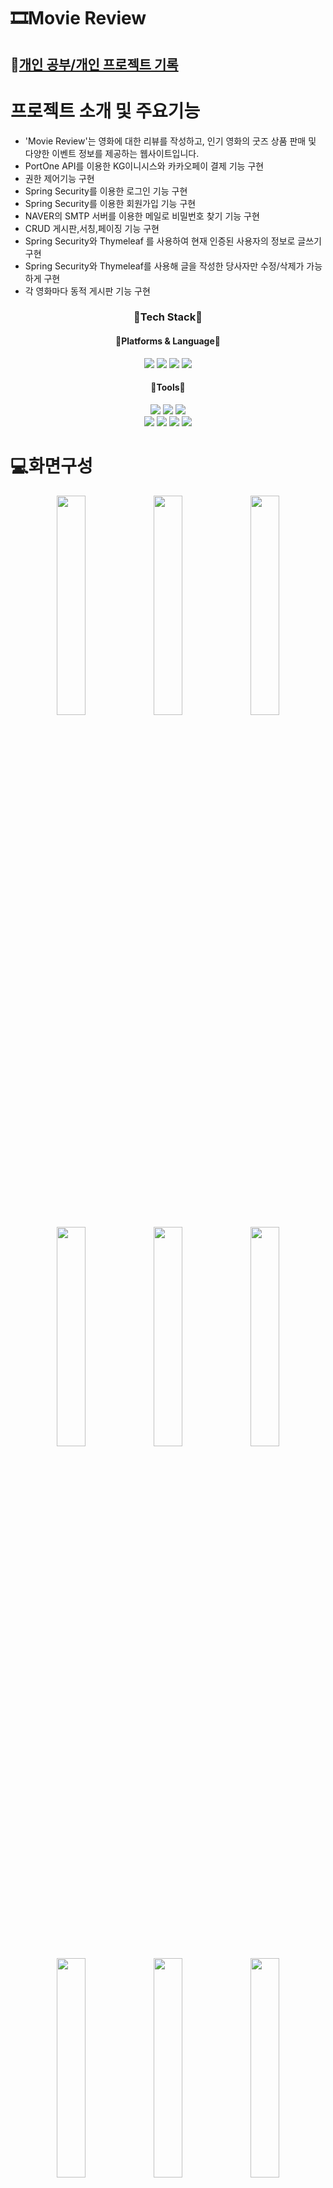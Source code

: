 <h1>🎞Movie Review</h1>
<h2>📗<a href="https://blog.naver.com/shin_418" style="03C75A">개인 공부/개인 프로젝트 기록 </a></h2>
<h1>프로젝트 소개 및 주요기능</h1>


- 'Movie Review'는 영화에 대한 리뷰를 작성하고, 인기 영화의 굿즈 상품 판매 및 다양한 이벤트 정보를 제공하는 웹사이트입니다.
- PortOne API를 이용한 KG이니시스와 카카오페이 결제 기능 구현
- 권한 제어기능 구현
- Spring Security를 이용한 로그인 기능 구현
- Spring Security를 이용한 회원가입 기능 구현
- NAVER의 SMTP 서버를 이용한 메일로 비밀번호 찾기 기능 구현
- CRUD 게시판,서칭,페이징 기능 구현
- Spring Security와 Thymeleaf 를 사용하여 현재 인증된 사용자의 정보로 글쓰기 구현
- Spring Security와 Thymeleaf를 사용해 글을 작성한 당사자만 수정/삭제가 가능하게 구현 
- 각 영화마다 동적 게시판 기능 구현







<div align="center">
  <h3>🎉Tech Stack🎉</h3>
  <h4>🌈Platforms & Language🌈</h4>
  <div>
    <img src="https://img.shields.io/badge/JAVA-FF7328?style=flat&logo=JAVA&logoColor=white"/>
    <img src="https://img.shields.io/badge/JavaScript-F7DF1E?style=flat&logo=JavaScript&logoColor=white"/>
    <img src="https://img.shields.io/badge/HTML5-E34F26?style=flat&logo=HTML5&logoColor=white"/>
    <img src="https://img.shields.io/badge/CSS3-1572B6?style=flat&logo=CSS3&logoColor=white"/>
  </div>
  <h4>🧰Tools🧰</h4>
  <div>
    <img src="https://img.shields.io/badge/spring-6DB33F?style=flat&logo=spring&logoColor=white"/>
    <img src="https://img.shields.io/badge/Spring Boot-6DB33F?style=flat&logo=Spring Boot&logoColor=white"/>
    <img src="https://img.shields.io/badge/Thymeleaf-005F0F?style=flat&logo=Thymeleaf&logoColor=white"/>
  </div>
  <div>
    <img src="https://img.shields.io/badge/Mybatis-0467DF?style=flat&logo=Mybatis&logoColor=white"/>
    <img src="https://img.shields.io/badge/Gradle-02303A?style=flat&logo=Gradle&logoColor=white"/>
    <img src="https://img.shields.io/badge/bootstrap-%238511FA.svg?style=for-the-badge&logo=bootstrap&logoColor=white"/>
    <img src="https://img.shields.io/badge/mysql-4479A1.svg?style=for-the-badge&logo=mysql&logoColor=white"/>
  </div>
</div>





<h1>💻화면구성</h1>
<div align="center">
<img width="30%" src="https://github.com/user-attachments/assets/adcd5582-f1b2-411b-87d4-458c289f1dea">
<img width="30%" src="https://github.com/user-attachments/assets/34dbfd10-9b8d-4479-9f47-b4e959b98142">
<img width="30%" src="https://github.com/user-attachments/assets/718c2f0e-7ff1-48cc-ac9c-99f5fa9a2a9b">
<img width="30%" src="https://github.com/user-attachments/assets/82f119e7-b597-449f-b07c-25df52b3ca3f">
<img width="30%" src="https://github.com/user-attachments/assets/ae9c3f4c-d8bf-4594-b310-b113eb237751">
<img width="30%" src="https://github.com/user-attachments/assets/4b85438e-d0a2-47c0-8d86-4bbe202a0974">
<img width="30%" src="https://github.com/user-attachments/assets/20dbb83b-6d43-48a3-a348-dd251675d68d">
<img width="30%" src="https://github.com/user-attachments/assets/8ce727b5-c563-4fc1-ab28-fbea3dd0230e">
<img width="30%" src="https://github.com/user-attachments/assets/fca3dd0b-b48b-4e10-8a0c-a91edd676f0e">
<img width="30%" src="https://github.com/user-attachments/assets/40f3ddfd-4e12-41e6-a1a6-ca373602bdb8">
<img width="30%" src="https://github.com/user-attachments/assets/bca7e180-8482-4ea2-a4a2-98ca64798e0e">
<img width="30%" src="https://github.com/user-attachments/assets/aa4d7cde-0f53-45ea-b757-cc3cc08ada67">
</div>


# ✏주요기능

### 메인페이지 
- 각 기능(도메인)별 이동, 로그인, 회원가입, 게시글, 굿즈스토어, 이벤트페이지 이동 가능

### 로그인, 회원가입 페이지 
- Spring Security를 이용한 로그인 구현
- Spring Security를 이용한 회원가입 구현
- Naver SMTP서버를 활용한 메일로 비밀번호 찾기 구현

### 결제페이지 
- javascript를 사용하여 수량만큼 총 상품 금액이 변동하는 것을 동적으로 구현
- PortOne API를 이용한 KG이니시스와 카카오페이 결제 기능 구현
- 결제완료 시 결제된 상세주문내역을 Thymeleaf 구현

### 게시판 페이지 
- 각 영화마다 동적게시판 구현
- 삭제 및 수정 기능 구현
- 서칭/필터링/페이징 기능 구현 
- Spring Security와 Thymeleaf 를 사용하여 현재 인증된 사용자의 정보로 글쓰기 구현
- 수정/삭제도 Spring Security와 Thymeleaf를 사용해 글을 작성한 당사자만 수정/삭제가 가능하게 구현 
